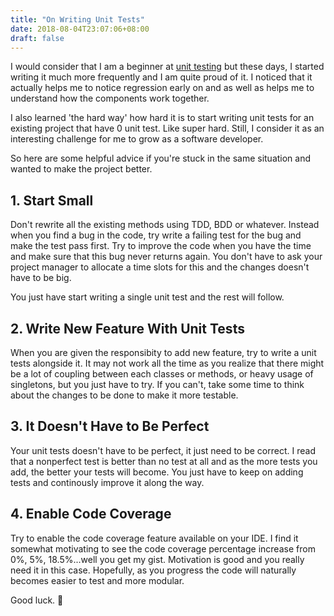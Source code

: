 ```yaml
---
title: "On Writing Unit Tests"
date: 2018-08-04T23:07:06+08:00
draft: false
---
```


I would consider that I am a beginner at [unit testing][1] but these days, I started writing it much more frequently and I am quite proud of it. 
I noticed that it actually helps me to notice regression early on and as well as helps me to understand how the components work together.

I also learned 'the hard way' how hard it is to start writing unit tests for an existing project that have 0 unit test. Like super hard.
Still, I consider it as an interesting challenge for me to grow as a software developer.

So here are some helpful advice if you're stuck in the same situation and wanted to make the project better.

## 1. Start Small
Don't rewrite all the existing methods using TDD, BDD or whatever. Instead when you find a bug in the code, try write a failing test
for the bug and make the test pass first. Try to improve the code when you have the time and make sure that this bug never returns again.
You don't have to ask your project manager to allocate a time slots for this and the changes doesn't have to be big. 

You just have start writing a single unit test and the rest will follow.

## 2. Write New Feature With Unit Tests
When you are given the responsibity to add new feature, try to write a unit tests alongside it. It may not work all the time as you realize
that there might be a lot of coupling between each classes or methods, or heavy usage of singletons, but you just have to try. If you can't,
take some time to think about the changes to be done to make it more testable.

## 3. It Doesn't Have to Be Perfect
Your unit tests doesn't have to be perfect, it just need to be correct. I read that a nonperfect test is better than no test at all
and as the more tests you add, the better your tests will become. You just have to keep on adding tests and continously improve it along the way.

## 4. Enable Code Coverage
Try to enable the code coverage feature available on your IDE. I find it somewhat motivating to see the code coverage percentage increase 
from 0%, 5%, 18.5%...well you get my gist. Motivation is good and you really need it in this case. Hopefully, as you progress the code will naturally becomes easier to test and more modular.

Good luck. 🐛

[1]: https://en.wikipedia.org/wiki/Unit_testing